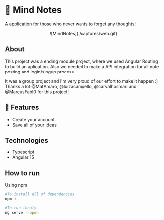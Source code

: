 # 🧠 Mind Notes
A application for those who never wants to forget any thoughts!
<p align="center">
    ![MindNotes](./captures/web.gif)
</p>

## About
This project was a ending module project, where we used Angular Routing to build an aplication. Also we needed to make a API integration for all note posting and login/singup process.

It was a group project and i'm very proud of our effort to make it happen :)
Thanks a lot @MatAmaro, @luizacampello, @carvalhosmari and @MarcusFabI0 for this project!

## 🌟 Features
 - Create your account
 - Save all of your ideas

## Technologies
 - Typescript
 - Angular 15

## How to run
Using npm
```sh
#To install all of dependencies
npm i

#To run localy
ng serve --open
```

